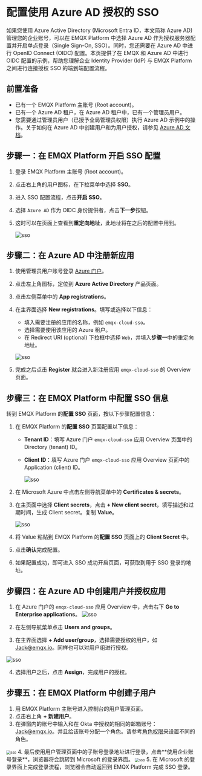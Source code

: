 # 配置使用 Azure AD 授权的 SSO

如果您使用 Azure Active Directory (Microsoft Entra ID，本文简称 Azure AD) 管理您的企业账号，可以在 EMQX Platform 中选择 Azure AD 作为授权服务器配置并开启单点登录（Single Sign-On, SSO）。同时，您还需要在 Azure AD 中进行 OpenID Connect (OIDC) 配置。本页提供了在 EMQX 和 Azure AD 中进行 OIDC 配置的示例，帮助您理解企业 Identity Provider (IdP) 与 EMQX Platform 之间进行连接授权 SSO 的端到端配置流程。

## 前置准备
- 已有一个 EMQX Platform 主账号 (Root account)。
- 已有一个 Azure AD 租户，在 Azure AD 租户中，已有一个管理员用户。
- 您需要通过管理员用户（已授予全局管理员权限）执行 Azure AD 示例中的操作。关于如何在 Azure AD 中创建用户和为用户授权，请参见 [Azure AD 文档](https://learn.microsoft.com/zh-cn/azure/active-directory/fundamentals/)。

## 步骤一：在 EMQX Platform 开启 SSO 配置

1. 登录 EMQX Platform 主账号 (Root account)。

2. 点击右上角的用户图标，在下拉菜单中选择 **SSO**。

3. 进入 SSO 配置流程，点击**开启 SSO**。

4. 选择 `Azure AD` 作为 OIDC 身份提供者，点击**下一步**按钮。

5. 这时可以在页面上查看到**重定向地址**，此地址将在之后的配置中用到。
   
   ![sso](./_assets/sso1.png)


## 步骤二：在 Azure AD 中注册新应用
1. 使用管理员用户账号登录 [Azure 门户](https://portal.azure.com/#home)。

2. 点击左上角图标，定位到 **Azure Active Directory** 产品页面。

3. 点击左侧菜单中的 **App registrations**。

4. 在主界面选择 **New registrations**。填写或选择以下信息：

   - 填入需要注册的应用的名称，例如 `emqx-cloud-sso`。
   - 选择需要使用该应用的 Azure 租户。
   - 在 Redirect URI (optional) 下拉框中选择 `Web`，并填入**步骤一**中的重定向地址。

   ![sso](./_assets/azure_1.png)

5. 完成之后点击 **Register** 就会进入新注册应用 `emqx-cloud-sso` 的 Overview 页面。

## 步骤三：在 EMQX Platform 中配置 SSO 信息

转到 EMQX Platform 的**配置 SSO** 页面，按以下步骤配置信息：

1. 在 EMQX Platform 的**配置 SSO** 页面配置以下信息：

   - **Tenant ID**：填写 Azure 门户 `emqx-cloud-sso` 应用 Overview 页面中的 Directory (tenant) ID。

   - **Client ID**：填写 Azure 门户 `emqx-cloud-sso` 应用 Overview 页面中的 Application (client) ID。

     ![sso](./_assets/azure_2.png)

2. 在 Microsoft Azure 中点击左侧导航菜单中的 **Certificates & secrets**。

2. 在主页面中选择 **Client secrets**，点击 **+ New client secret**，填写描述和过期时间，生成 Client secret。复制 **Value**。

     ![sso](./_assets/azure_3.png)

3. 将 Value 粘贴到 EMQX Platform 的**配置 SSO** 页面上的 **Client Secret** 中。

4. 点击**确认**完成配置。

5. 如果配置成功，即可进入 SSO 成功开启页面，可获取到用于 SSO 登录的地址。

## 步骤四：在 Azure AD 中创建用户并授权应用
1. 在 Azure 门户的 `emqx-cloud-sso` 应用 Overview 中，点击右下 **Go to Enterprise applications**。
    ![sso](./_assets/azure_4.png)

2. 在左侧导航菜单点击 **Users and groups**。

3. 在主界面选择 **+ Add user/group**，选择需要授权的用户，如 Jack@emqx.io。同样也可以对用户组进行授权。

  <img src="./_assets/azure_5.png" alt="sso"  />

4. 选择用户之后，点击 **Assign**，完成用户的授权。

## 步骤五：在 EMQX Platform 中创建子用户
1. 用 EMQX Platform 主账号进入控制台的用户管理页面。
2. 点击右上角 **+ 新建用户**。
3. 在弹窗内的账号中输入和在 Okta 中授权的相同的邮箱账号： Jack@emqx.io。并且给该账号分配一个角色。请参考[角色权限](./role.md)来设置不同的角色。
 <img src="./_assets/sso3.png" alt="sso" style="zoom:67%;" />
4. 最后使用用户管理页面中的子账号登录地址进行登录，点击**使用企业账号登录**，浏览器将会跳转到 Microsoft 的登录界面。
<img src="./_assets/sso4.png" alt="sso" style="zoom:67%;" />
5. 在 Microsoft 的登录界面上完成登录流程，浏览器会自动返回到 EMQX Platform 完成 SSO 登录。


